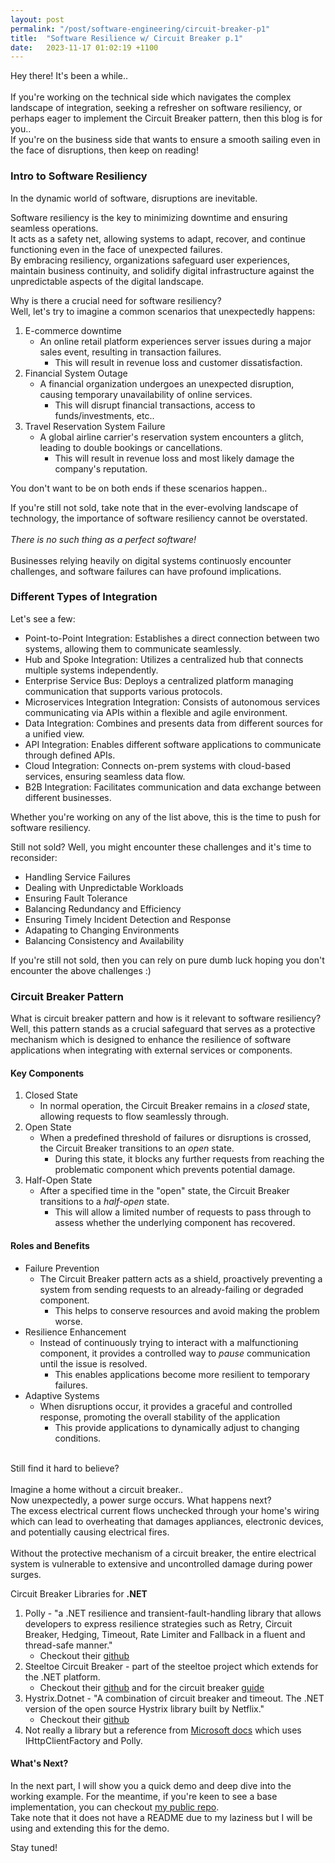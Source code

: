 ```yaml
---
layout: post
permalink: "/post/software-engineering/circuit-breaker-p1"
title:  "Software Resilience w/ Circuit Breaker p.1"
date:   2023-11-17 01:02:19 +1100
---
```


Hey there! It's been a while..
<br/>
<br/>
If you're working on the technical side which navigates the complex landscape of integration, seeking a refresher on software resiliency, or perhaps eager to implement the Circuit Breaker pattern, then this blog is for you..
<br/>
If you're on the business side that wants to ensure a smooth sailing even in the face of disruptions, then keep on reading!
<br/>

### Intro to Software Resiliency

In the dynamic world of software, disruptions are inevitable.

Software resiliency is the key to minimizing downtime and ensuring seamless operations. 
<br/>It acts as a safety net, allowing systems to adapt, recover, and continue functioning even in the face of unexpected failures.
<br/>
By embracing resiliency, organizations safeguard user experiences, maintain business continuity, and solidify digital infrastructure against the unpredictable aspects of the digital landscape.

Why is there a crucial need for software resiliency?
<br/>
Well, let's try to imagine a common scenarios that unexpectedly happens:
1. E-commerce downtime
    - An online retail platform experiences server issues during a major sales event, resulting in transaction failures.
        - This will result in revenue loss and customer dissatisfaction.
2. Financial System Outage
    - A financial organization undergoes an unexpected disruption, causing temporary unavailability of online services.
        - This will disrupt financial transactions, access to funds/investments, etc..
3. Travel Reservation System Failure
    - A global airline carrier's reservation system encounters a glitch, leading to double bookings or cancellations.
        - This will result in revenue loss and most likely damage the company's reputation.

You don't want to be on both ends if these scenarios happen..

If you're still not sold, take note that in the ever-evolving landscape of technology, the importance of software resiliency cannot be overstated.
<br/><br/> *There is no such thing as a perfect software!*
<br/><br/> Businesses relying heavily on digital systems continuosly encounter challenges, and software failures can have profound implications.
<br/>

### Different Types of Integration

Let's see a few:

 - Point-to-Point Integration: Establishes a direct connection between two systems, allowing them to communicate seamlessly.
 - Hub and Spoke Integration: Utilizes a centralized hub that connects multiple systems independently.
 - Enterprise Service Bus: Deploys a centralized platform managing communication that supports various protocols.
 - Microservices Integration Integration: Consists of autonomous services communicating via APIs within a flexible and agile environment.
 - Data Integration: Combines and presents data from different sources for a unified view.
 - API Integration: Enables different software applications to communicate through defined APIs.
 - Cloud Integration: Connects on-prem systems with cloud-based services, ensuring seamless data flow.
 - B2B Integration: Facilitates communication and data exchange between different businesses.
 
Whether you're working on any of the list above, this is the time to push for software resiliency.

Still not sold? Well, you might encounter these challenges and it's time to reconsider:
- Handling Service Failures
- Dealing with Unpredictable Workloads
- Ensuring Fault Tolerance
- Balancing Redundancy and Efficiency
- Ensuring Timely Incident Detection and Response
- Adapating to Changing Environments
- Balancing Consistency and Availability 

If you're still not sold, then you can rely on pure dumb luck hoping you don't encounter the above challenges :)

### Circuit Breaker Pattern

What is circuit breaker pattern and how is it relevant to software resiliency?
<br/> Well, this pattern stands as a crucial safeguard that serves as a protective mechanism which is designed to enhance the resilience of software applications when integrating with external services or components.

#### Key Components
1. Closed State
    - In normal operation, the Circuit Breaker remains in a *closed* state, allowing requests to flow seamlessly through.
2. Open State
    - When a predefined threshold of failures or disruptions is crossed, the Circuit Breaker transitions to an *open* state.
        - During this state, it blocks any further requests from reaching the problematic component which prevents potential damage.
3. Half-Open State
    - After a specified time in the "open" state, the Circuit Breaker transitions to a *half-open* state. 
        - This will allow a limited number of requests to pass through to assess whether the underlying component has recovered.

#### Roles and Benefits

- Failure Prevention
    - The Circuit Breaker pattern acts as a shield, proactively preventing a system from sending requests to an already-failing or degraded component. 
        - This helps to conserve resources and avoid making the problem worse.
- Resilience Enhancement
    -  Instead of continuously trying to interact with a malfunctioning component, it provides a controlled way to *pause* communication until the issue is resolved.
        - This enables applications become more resilient to temporary failures.
- Adaptive Systems
    - When disruptions occur, it provides a graceful and controlled response, promoting the overall stability of the application
        - This provide applications to dynamically adjust to changing conditions.

<br/>
Still find it hard to believe?
<br/>
<br/>
Imagine a home without a circuit breaker..
<br/>
Now unexpectedly, a power surge occurs. What happens next?
<br/>
The excess electrical current flows unchecked through your home's wiring which can lead to overheating that damages appliances, electronic devices, and potentially causing electrical fires.
<br/><br/>
Without the protective mechanism of a circuit breaker, the entire electrical system is vulnerable to extensive and uncontrolled damage during power surges.


Circuit Breaker Libraries for **.NET**
1. Polly - "a .NET resilience and transient-fault-handling library that allows developers to express resilience strategies such as Retry, Circuit Breaker, Hedging, Timeout, Rate Limiter and Fallback in a fluent and thread-safe manner."
    - Checkout their <a href="https://github.com/App-vNext/Polly">github</a>
2. Steeltoe Circuit Breaker - part of the steeltoe project which extends for the .NET platform. 
    - Checkout their <a href="https://github.com/SteeltoeOSS/Steeltoe">github</a> and for the circuit breaker <a href="https://github.com/SteeltoeOSS/CircuitBreaker">guide</a>
3. Hystrix.Dotnet - "A combination of circuit breaker and timeout. The .NET version of the open source Hystrix library built by Netflix."
    - Checkout their <a href="https://github.com/Travix-International/Hystrix.Dotnet">github</a>
4. Not really a library but a reference from <a href="https://learn.microsoft.com/en-us/dotnet/architecture/microservices/implement-resilient-applications/implement-circuit-breaker-pattern">Microsoft docs</a> which uses IHttpClientFactory and Polly.

#### What's Next?

In the next part, I will show you a quick demo and deep dive into the working example.
For the meantime, if you're keen to see a base implementation, you can checkout  <a href="https://github.com/vaughnellis/circuit-breaker-design-pattern/tree/master">my public repo</a>. <br/>
Take note that it does not have a README due to my laziness but I will be using and extending this for the demo.

Stay tuned!